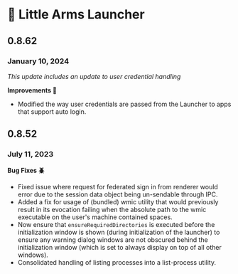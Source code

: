 # 🦖 Little Arms Launcher

## 0.8.62 <a href="#id-0.8.62-january-10-2024" id="id-0.8.62-january-10-2024"></a>

### January 10, 2024 <a href="#id-0.8.62-january-10-2024" id="id-0.8.62-january-10-2024"></a>

_This update includes an update to user credential handling_

**Improvements 🙌**

* Modified the way user credentials are passed from the Launcher to apps that support auto login.



## 0.8.52

### July 11, 2023 <a href="#id-0.8.62-january-10-2024" id="id-0.8.62-january-10-2024"></a>



**Bug Fixes 🪲**

* Fixed issue where request for federated sign in from renderer would error due to the session data object being un-sendable through IPC.
* Added a fix for usage of (bundled) wmic utility that would previously result in its evocation failing when the absolute path to the wmic executable on the user's machine contained spaces.
* Now ensure that `ensureRequiredDirectories` is executed before the initialization window is shown (during initialization of the launcher) to ensure any warning dialog windows are not obscured behind the initialization window (which is set to always display on top of all other windows).
* Consolidated handling of listing processes into a list-process utility.
